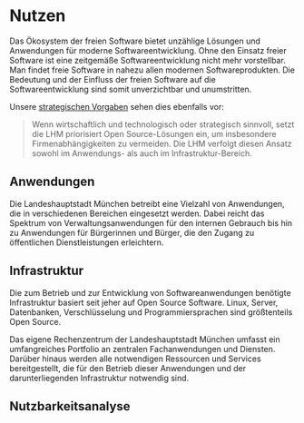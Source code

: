 
<script setup>
import TagTile from "../.vitepress/components/TagTile.vue";
</script>

# Nutzen

Das Ökosystem der freien Software bietet unzählige Lösungen und Anwendungen für moderne Softwareentwicklung.
Ohne den Einsatz freier Software ist eine zeitgemäße Softwareentwicklung nicht mehr vorstellbar.
Man findet freie Software in nahezu allen modernen Softwareprodukten.
Die Bedeutung und der Einfluss der freien Software auf die Softwareentwicklung sind somit unverzichtbar und unumstritten.

Unsere [strategischen Vorgaben](principles#rechtliche-und-politische-vorgaben) sehen dies ebenfalls vor:

> Wenn wirtschaftlich und technologisch oder strategisch sinnvoll, setzt die LHM priorisiert Open Source-Lösungen ein, um insbesondere Firmenabhängigkeiten zu vermeiden.
> Die LHM verfolgt diesen Ansatz sowohl im Anwendungs- als auch im Infrastruktur-Bereich.

## Anwendungen

Die Landeshauptstadt München betreibt eine Vielzahl von Anwendungen, die in verschiedenen Bereichen eingesetzt werden.
Dabei reicht das Spektrum von Verwaltungsanwendungen für den internen Gebrauch bis hin zu Anwendungen für Bürgerinnen und Bürger, die den Zugang zu öffentlichen Dienstleistungen erleichtern.

<ClientOnly>
<TagTile
:available-tags="['application']"
:exclude="['eigenentwicklung']"
show-tags
show-excerpt
/>
</ClientOnly>

## Infrastruktur

Die zum Betrieb und zur Entwicklung von Softwareanwendungen benötigte Infrastruktur basiert seit jeher auf Open Source Software.
Linux, Server, Datenbanken, Verschlüsselung und Programmiersprachen sind größtenteils Open Source.

Das eigene Rechenzentrum der Landeshauptstadt München umfasst ein umfangreiches Portfolio an zentralen Fachanwendungen und Diensten.
Darüber hinaus werden alle notwendigen Ressourcen und Services bereitgestellt, die für den Betrieb dieser Anwendungen und der darunterliegenden Infrastruktur notwendig sind.

<ClientOnly>
<TagTile
:available-tags="['infrastruktur']"
:exclude="['eigenentwicklung']"
show-tags
show-excerpt
/>
</ClientOnly>

## Nutzbarkeitsanalyse